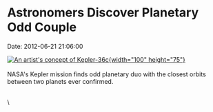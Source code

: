 Astronomers Discover Planetary Odd Couple
=========================================

Date: 2012-06-21 21:06:00

[![An artist\'s concept of
Kepler-36c](http://www.jpl.nasa.gov/images/kepler/20120621/pia15802-th.jpg){width="100"
height="75"}](http://www.jpl.nasa.gov/news/news.cfm?release=2012-182&rn=news.xml&rst=3413)\
\
NASA\'s Kepler mission finds odd planetary duo with the closest orbits
between two planets ever confirmed.

\
\
